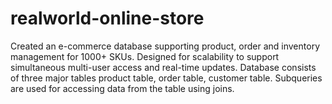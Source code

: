 # realworld-online-store
Created an e-commerce database supporting product, order and inventory management for 1000+ SKUs.
Designed for scalability to support simultaneous multi-user access and real-time updates.
Database consists of three major tables product table, order table, customer table.
Subqueries are used for accessing data from the table using joins.

